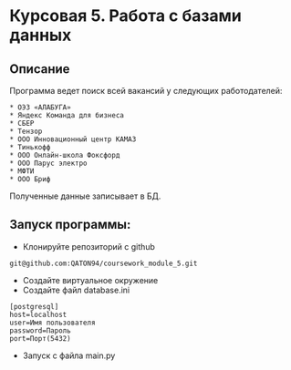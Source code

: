 # Курсовая 5. Работа с базами данных

## Описание 
Программа ведет поиск всей вакансий у следующих работодателей:

    * ОЭЗ «АЛАБУГА»
    * Яндекс Команда для бизнеса
    * СБЕР
    * Тензор
    * ООО Инновационный центр КАМАЗ
    * Тинькофф
    * ООО Онлайн-школа Фоксфорд
    * ООО Парус электро
    * МФТИ
    * ООО Бриф

Полученные данные записывает в БД. 

## Запуск программы:

- Клонируйте репозиторий с github
```
git@github.com:QATON94/coursework_module_5.git
```

- Создайте виртуальное окружение
- Создайте файл database.ini
```
[postgresql]
host=localhost
user=Имя пользователя
password=Пароль
port=Порт(5432)
```
- Запуск с файла main.py
